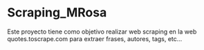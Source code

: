 # Scraping_MRosa
Este proyecto tiene como objetivo realizar web scraping en la web quotes.toscrape.com para extraer frases, autores, tags, etc...
